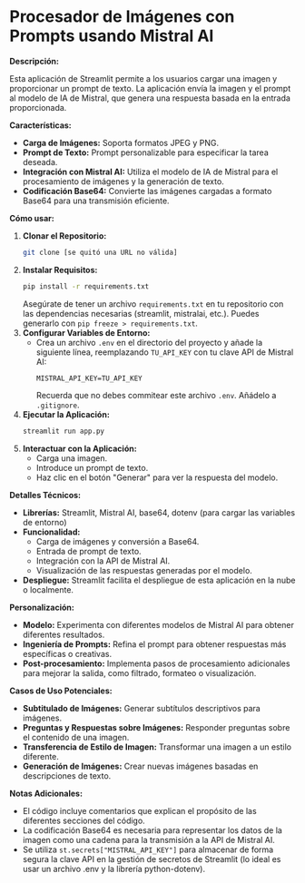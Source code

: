 # Procesador de Imágenes con Prompts usando Mistral AI

**Descripción:**

Esta aplicación de Streamlit permite a los usuarios cargar una imagen y proporcionar un prompt de texto. La aplicación envía la imagen y el prompt al modelo de IA de Mistral, que genera una respuesta basada en la entrada proporcionada.

**Características:**

*   **Carga de Imágenes:** Soporta formatos JPEG y PNG.
*   **Prompt de Texto:** Prompt personalizable para especificar la tarea deseada.
*   **Integración con Mistral AI:** Utiliza el modelo de IA de Mistral para el procesamiento de imágenes y la generación de texto.
*   **Codificación Base64:** Convierte las imágenes cargadas a formato Base64 para una transmisión eficiente.

**Cómo usar:**

1.  **Clonar el Repositorio:**
    ```bash
    git clone [se quitó una URL no válida]
    ```
2.  **Instalar Requisitos:**
    ```bash
    pip install -r requirements.txt
    ```
    Asegúrate de tener un archivo `requirements.txt` en tu repositorio con las dependencias necesarias (streamlit, mistralai, etc.). Puedes generarlo con `pip freeze > requirements.txt`.
3.  **Configurar Variables de Entorno:**
    *   Crea un archivo `.env` en el directorio del proyecto y añade la siguiente línea, reemplazando `TU_API_KEY` con tu clave API de Mistral AI:
        ```
        MISTRAL_API_KEY=TU_API_KEY
        ```
        Recuerda que no debes commitear este archivo `.env`. Añádelo a `.gitignore`.
4.  **Ejecutar la Aplicación:**
    ```bash
    streamlit run app.py
    ```
5.  **Interactuar con la Aplicación:**
    *   Carga una imagen.
    *   Introduce un prompt de texto.
    *   Haz clic en el botón "Generar" para ver la respuesta del modelo.

**Detalles Técnicos:**

*   **Librerías:** Streamlit, Mistral AI, base64, dotenv (para cargar las variables de entorno)
*   **Funcionalidad:**
    *   Carga de imágenes y conversión a Base64.
    *   Entrada de prompt de texto.
    *   Integración con la API de Mistral AI.
    *   Visualización de las respuestas generadas por el modelo.
*   **Despliegue:** Streamlit facilita el despliegue de esta aplicación en la nube o localmente.

**Personalización:**

*   **Modelo:** Experimenta con diferentes modelos de Mistral AI para obtener diferentes resultados.
*   **Ingeniería de Prompts:** Refina el prompt para obtener respuestas más específicas o creativas.
*   **Post-procesamiento:** Implementa pasos de procesamiento adicionales para mejorar la salida, como filtrado, formateo o visualización.

**Casos de Uso Potenciales:**

*   **Subtitulado de Imágenes:** Generar subtítulos descriptivos para imágenes.
*   **Preguntas y Respuestas sobre Imágenes:** Responder preguntas sobre el contenido de una imagen.
*   **Transferencia de Estilo de Imagen:** Transformar una imagen a un estilo diferente.
*   **Generación de Imágenes:** Crear nuevas imágenes basadas en descripciones de texto.

**Notas Adicionales:**

*   El código incluye comentarios que explican el propósito de las diferentes secciones del código.
*   La codificación Base64 es necesaria para representar los datos de la imagen como una cadena para la transmisión a la API de Mistral AI.
*   Se utiliza `st.secrets["MISTRAL_API_KEY"]` para almacenar de forma segura la clave API en la gestión de secretos de Streamlit (lo ideal es usar un archivo .env y la librería python-dotenv).

